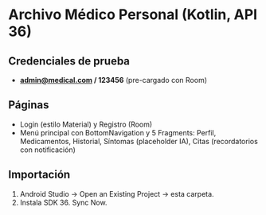
# Archivo Médico Personal (Kotlin, API 36)

## Credenciales de prueba
- **admin@medical.com / 123456** (pre-cargado con Room)

## Páginas
- Login (estilo Material) y Registro (Room)
- Menú principal con BottomNavigation y 5 Fragments: Perfil, Medicamentos, Historial, Síntomas (placeholder IA), Citas (recordatorios con notificación)

## Importación
1. Android Studio → Open an Existing Project → esta carpeta.
2. Instala SDK 36. Sync Now.
